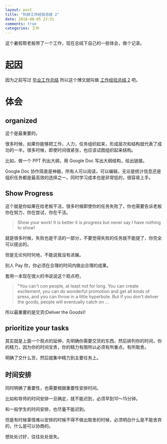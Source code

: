 ```yaml
---
layout: post
title: "科研工作经验总结 2"
date: 2018-08-05 23:51
comments: true
categories: 工作
---
```


这个暑假帮老板带了一个工作，现在总结下自己的一些体会，做个记录。

<!--more-->

# 起因

因为之前写过 [毕业工作总结](https://iphyer.github.io/blog/2016/06/09/20160609summary/) 所以这个博文就叫做 [工作经验总结 2](https://iphyer.github.io/blog/2018/08/05/work/) 吧。



# 体会

## organized

这个是最重要的。

很多时候，如果你能够把工作，人力，任务组织起来，形成层次和结构就代表了成功的一半。很多时候，即使时间很紧张，也应该试图组织起来结构。

比如，做一个 PPT 列出大纲，用 Google Doc 写出大纲结构，给出链接。

Google Doc 协作简直是神器，所有人可以阅读，可以编辑，无论是统计信息还是组织任务都是最高效的选择之一。同时学习成本也是非常低的，很容易上手。

## Show Progress 

这个就是你如果在给老板干活，很多时候即使你的任务失败了，你也需要告诉老板你在努力，你在尝试，你在干活。

> Show your work! It is better it is progress but never say I have nothing to show!

就是很多时候，失败也是干活的一部分，不要觉得失败的任务就不能提了，你完全可以提出的。

但是无论何时何地，不能说我没有进展。

别人 Pay 你，你必须在合理的时间内做出合理的成果。

套用一本现在很火的书说说这个观点吧，

> "You can't con people, at least not for long. You can create excitement, you can do wonderful promotion and get all kinds of press, and you can throw in a little hyperbole. But if you don't deliver the goods, people will eventually catch on ... 

所以最重要的是交货(Deliver the Goods)!


## prioritize your tasks

其实就是上面一个观点的延伸，先明确你需要交货的东西，然后排列你的时间，你的精力，因为你的时间宝贵，你的精力有限所以必须有所重点，有所取舍。

明确了交什么货，然后就集中精力到主要任务上。


## 时间安排

同时明确了重要性，也需要根据重要性安排时间。

比如和导师的时间安排一旦确定，就不能迟到，必须早到10～15分钟。

和一般学生的时间安排，也尽量不能迟到。

但是有时候事情难以安排的时候不得不做出取舍的时候，必须明白什么是不能舍弃的，什么是可以协商的。

想处处讨好，往往处处皆失。


